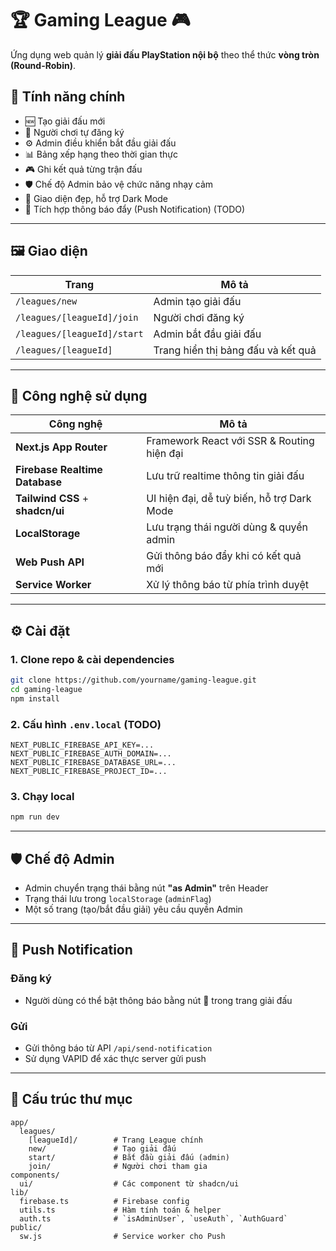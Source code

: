 # 🏆 Gaming League 🎮

Ứng dụng web quản lý **giải đấu PlayStation nội bộ** theo thể thức **vòng tròn (Round-Robin)**.

## 🚀 Tính năng chính

- 🆕 Tạo giải đấu mới
- 👥 Người chơi tự đăng ký
- ⚙️ Admin điều khiển bắt đầu giải đấu
- 📊 Bảng xếp hạng theo thời gian thực
- 🎮 Ghi kết quả từng trận đấu
- 🛡️ Chế độ Admin bảo vệ chức năng nhạy cảm
- 🌙 Giao diện đẹp, hỗ trợ Dark Mode
- 🔔 Tích hợp thông báo đẩy (Push Notification) (TODO)

---

## 🖼️ Giao diện

| Trang | Mô tả |
|-------|-------|
| `/leagues/new` | Admin tạo giải đấu |
| `/leagues/[leagueId]/join` | Người chơi đăng ký |
| `/leagues/[leagueId]/start` | Admin bắt đầu giải đấu |
| `/leagues/[leagueId]` | Trang hiển thị bảng đấu và kết quả |

---

## 🔧 Công nghệ sử dụng

| Công nghệ | Mô tả |
|----------|-------|
| **Next.js App Router** | Framework React với SSR & Routing hiện đại |
| **Firebase Realtime Database** | Lưu trữ realtime thông tin giải đấu |
| **Tailwind CSS** + **shadcn/ui** | UI hiện đại, dễ tuỳ biến, hỗ trợ Dark Mode |
| **LocalStorage** | Lưu trạng thái người dùng & quyền admin |
| **Web Push API** | Gửi thông báo đẩy khi có kết quả mới |
| **Service Worker** | Xử lý thông báo từ phía trình duyệt |

---

## ⚙️ Cài đặt

### 1. Clone repo & cài dependencies

```bash
git clone https://github.com/yourname/gaming-league.git
cd gaming-league
npm install
```

### 2. Cấu hình `.env.local` (TODO)

```env
NEXT_PUBLIC_FIREBASE_API_KEY=...
NEXT_PUBLIC_FIREBASE_AUTH_DOMAIN=...
NEXT_PUBLIC_FIREBASE_DATABASE_URL=...
NEXT_PUBLIC_FIREBASE_PROJECT_ID=...
```

### 3. Chạy local

```bash
npm run dev
```

---

## 🛡️ Chế độ Admin

- Admin chuyển trạng thái bằng nút **"as Admin"** trên Header
- Trạng thái lưu trong `localStorage` (`adminFlag`)
- Một số trang (tạo/bắt đầu giải) yêu cầu quyền Admin

---

## 🔔 Push Notification

### Đăng ký
- Người dùng có thể bật thông báo bằng nút 🔔 trong trang giải đấu

### Gửi
- Gửi thông báo từ API `/api/send-notification`
- Sử dụng VAPID để xác thực server gửi push

---

## 📁 Cấu trúc thư mục

```
app/
  leagues/
    [leagueId]/        # Trang League chính
    new/               # Tạo giải đấu
    start/             # Bắt đầu giải đấu (admin)
    join/              # Người chơi tham gia
components/
  ui/                  # Các component từ shadcn/ui
lib/
  firebase.ts          # Firebase config
  utils.ts             # Hàm tính toán & helper
  auth.ts              # `isAdminUser`, `useAuth`, `AuthGuard`
public/
  sw.js                # Service worker cho Push
```